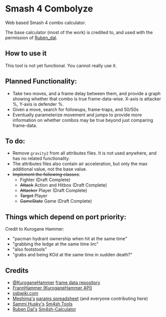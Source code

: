 # Smash 4 Combolyze
Web based Smash 4 combo calculator.

The base calculator (most of the work) is credited to, and used with the permission of [Ruben_dal](https://github.com/rubendal).

## How to use it
This tool is not yet functional. You cannot really use it.

## Planned Functionality:
* Take two moves, and a frame delay between them, and provide a graph showing whether that combo is true frame-data-wise. X-axis is attacker %, Y-axis is defender %.
* Given a move, search for followups, frame-traps, and 50/50s
* Eventually parameterize movement and jumps to provide more information on whether combos may be true beyond just comparing frame-data.

## To do:
* Remove `gravity2` from all attributes files. It is not used anywhere, and has no related functionality.
* The attributes files also contain air acceleration, but only the max additional value, not the base value.
* ~~Implement the following classes~~:
  * Fighter (Draft Complete)
  * ~~Attack~~ Action and Hitbox (Draft Complete)
  * ~~Attacker~~ Player (Draft Complete)
  * ~~Target~~ Player
  * ~~GameState~~ Game (Draft Complete)

## Things which depend on port priority:
Credit to Kurogane Hammer:
* "pacman hydrant ownership when hit at the same time"
* "grabbing the ledge at the same time iirc"
* "also footstools"
* "grabs and being KOd at the same time in sudden death?"


## Credits
* [@KuroganeHammer](https://twitter.com/KuroganeHammer) [frame data repository](http://kuroganehammer.com/Smash4)
* [FrannHammer (KuroganeHammer API)](https://github.com/Frannsoft/FrannHammer)
* [ssbwiki.com](http://www.ssbwiki.com)
* [Meshima's](https://twitter.com/Meshima_) [params spreadsheet](https://docs.google.com/spreadsheets/d/1FgOsGYfTD4nQo4jFGJ22nz5baU1xihT5lreNinY5nNQ/edit#gid=305485435) (and everyone contributing here)
* [Sammi Husky's](https://twitter.com/sammihusky) [Sm4sh Tools](https://github.com/Sammi-Husky/Sm4sh-Tools)
* [Ruben Dal's](https://github.com/rubendal) [Sm4sh-Calculator](https://github.com/rubendal/Sm4sh-Calculator)
